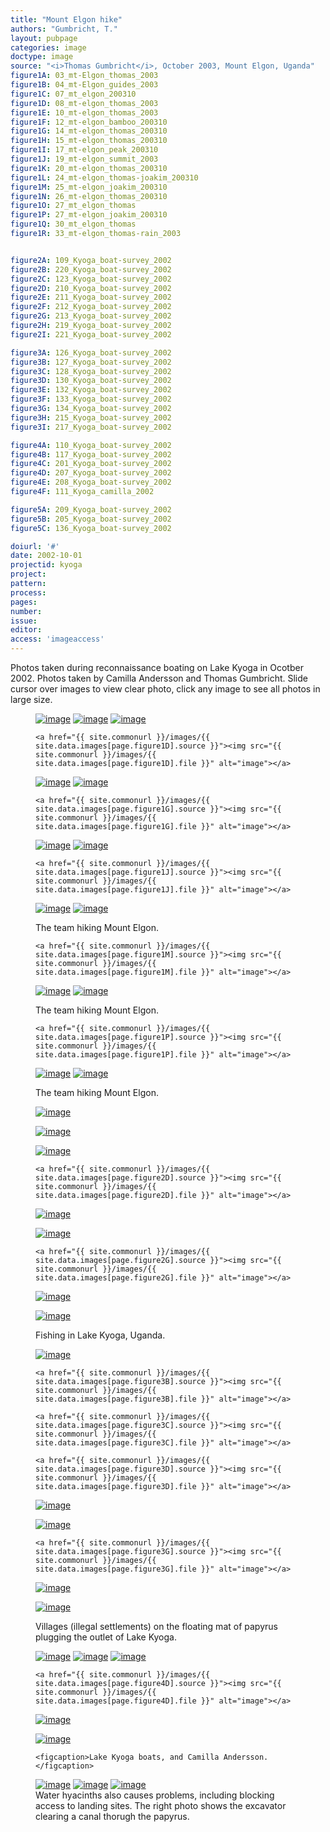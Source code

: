 ```yaml
---
title: "Mount Elgon hike"
authors: "Gumbricht, T."
layout: pubpage
categories: image
doctype: image
source: "<i>Thomas Gumbricht</i>, October 2003, Mount Elgon, Uganda"
figure1A: 03_mt-Elgon_thomas_2003
figure1B: 04_mt-Elgon_guides_2003
figure1C: 07_mt_elgon_200310
figure1D: 08_mt-elgon_thomas_2003
figure1E: 10_mt-elgon_thomas_2003
figure1F: 12_mt-elgon_bamboo_200310
figure1G: 14_mt-elgon_thomas_200310
figure1H: 15_mt-elgon_thomas_200310
figure1I: 17_mt-elgon_peak_200310
figure1J: 19_mt-elgon_summit_2003
figure1K: 20_mt-elgon_thomas_200310
figure1L: 24_mt-elgon_thomas-joakim_200310
figure1M: 25_mt-elgon_joakim_200310
figure1N: 26_mt-elgon_thomas_200310
figure1O: 27_mt_elgon_thomas
figure1P: 27_mt-elgon_joakim_200310
figure1Q: 30_mt_elgon_thomas
figure1R: 33_mt-elgon_thomas-rain_2003


figure2A: 109_Kyoga_boat-survey_2002
figure2B: 220_Kyoga_boat-survey_2002
figure2C: 123_Kyoga_boat-survey_2002
figure2D: 210_Kyoga_boat-survey_2002
figure2E: 211_Kyoga_boat-survey_2002
figure2F: 212_Kyoga_boat-survey_2002
figure2G: 213_Kyoga_boat-survey_2002
figure2H: 219_Kyoga_boat-survey_2002
figure2I: 221_Kyoga_boat-survey_2002

figure3A: 126_Kyoga_boat-survey_2002
figure3B: 127_Kyoga_boat-survey_2002
figure3C: 128_Kyoga_boat-survey_2002
figure3D: 130_Kyoga_boat-survey_2002
figure3E: 132_Kyoga_boat-survey_2002
figure3F: 133_Kyoga_boat-survey_2002
figure3G: 134_Kyoga_boat-survey_2002
figure3H: 215_Kyoga_boat-survey_2002
figure3I: 217_Kyoga_boat-survey_2002

figure4A: 110_Kyoga_boat-survey_2002
figure4B: 117_Kyoga_boat-survey_2002
figure4C: 201_Kyoga_boat-survey_2002
figure4D: 207_Kyoga_boat-survey_2002
figure4E: 208_Kyoga_boat-survey_2002
figure4F: 111_Kyoga_camilla_2002

figure5A: 209_Kyoga_boat-survey_2002
figure5B: 205_Kyoga_boat-survey_2002
figure5C: 136_Kyoga_boat-survey_2002

doiurl: '#'
date: 2002-10-01
projectid: kyoga
project:
pattern:
process:
pages:
number:
issue:
editor:
access: 'imageaccess'
---
```


Photos taken during reconnaissance boating on Lake Kyoga in Ocotber 2002. Photos taken by Camilla Andersson and Thomas Gumbricht. Slide cursor over images to view clear photo, click any image to see all photos in large size.

<figure class="third">
	<a href="{{ site.commonurl }}/images/{{ site.data.images[page.figure1A].source }}"><img src="{{ site.commonurl }}/images/{{ site.data.images[page.figure1A].file }}" alt="image"></a>
  <a href="{{ site.commonurl }}/images/{{ site.data.images[page.figure1B].source }}"><img src="{{ site.commonurl }}/images/{{ site.data.images[page.figure1B].file }}" alt="image"></a>
  <a href="{{ site.commonurl }}/images/{{ site.data.images[page.figure1C].source }}"><img src="{{ site.commonurl }}/images/{{ site.data.images[page.figure1C].file }}" alt="image"></a>

	<a href="{{ site.commonurl }}/images/{{ site.data.images[page.figure1D].source }}"><img src="{{ site.commonurl }}/images/{{ site.data.images[page.figure1D].file }}" alt="image"></a>
  <a href="{{ site.commonurl }}/images/{{ site.data.images[page.figure1E].source }}"><img src="{{ site.commonurl }}/images/{{ site.data.images[page.figure1E].file }}" alt="image"></a>
  <a href="{{ site.commonurl }}/images/{{ site.data.images[page.figure1F].source }}"><img src="{{ site.commonurl }}/images/{{ site.data.images[page.figure1F].file }}" alt="image"></a>

	<a href="{{ site.commonurl }}/images/{{ site.data.images[page.figure1G].source }}"><img src="{{ site.commonurl }}/images/{{ site.data.images[page.figure1G].file }}" alt="image"></a>
  <a href="{{ site.commonurl }}/images/{{ site.data.images[page.figure1H].source }}"><img src="{{ site.commonurl }}/images/{{ site.data.images[page.figure1H].file }}" alt="image"></a>
  <a href="{{ site.commonurl }}/images/{{ site.data.images[page.figure1I].source }}"><img src="{{ site.commonurl }}/images/{{ site.data.images[page.figure1I].file }}" alt="image"></a>

	<a href="{{ site.commonurl }}/images/{{ site.data.images[page.figure1J].source }}"><img src="{{ site.commonurl }}/images/{{ site.data.images[page.figure1J].file }}" alt="image"></a>
  <a href="{{ site.commonurl }}/images/{{ site.data.images[page.figure1K].source }}"><img src="{{ site.commonurl }}/images/{{ site.data.images[page.figure1K].file }}" alt="image"></a>
  <a href="{{ site.commonurl }}/images/{{ site.data.images[page.figure1L].source }}"><img src="{{ site.commonurl }}/images/{{ site.data.images[page.figure1L].file }}" alt="image"></a>
  <figcaption>The team hiking Mount Elgon.</figcaption>

	<a href="{{ site.commonurl }}/images/{{ site.data.images[page.figure1M].source }}"><img src="{{ site.commonurl }}/images/{{ site.data.images[page.figure1M].file }}" alt="image"></a>
  <a href="{{ site.commonurl }}/images/{{ site.data.images[page.figure1N].source }}"><img src="{{ site.commonurl }}/images/{{ site.data.images[page.figure1N].file }}" alt="image"></a>
  <a href="{{ site.commonurl }}/images/{{ site.data.images[page.figure1O].source }}"><img src="{{ site.commonurl }}/images/{{ site.data.images[page.figure1O].file }}" alt="image"></a>
  <figcaption>The team hiking Mount Elgon.</figcaption>

	<a href="{{ site.commonurl }}/images/{{ site.data.images[page.figure1P].source }}"><img src="{{ site.commonurl }}/images/{{ site.data.images[page.figure1P].file }}" alt="image"></a>
  <a href="{{ site.commonurl }}/images/{{ site.data.images[page.figure1Q].source }}"><img src="{{ site.commonurl }}/images/{{ site.data.images[page.figure1Q].file }}" alt="image"></a>
  <a href="{{ site.commonurl }}/images/{{ site.data.images[page.figure1R].source }}"><img src="{{ site.commonurl }}/images/{{ site.data.images[page.figure1R].file }}" alt="image"></a>
  <figcaption>The team hiking Mount Elgon.</figcaption>
</figure>

<figure class="third">
	<a href="{{ site.commonurl }}/images/{{ site.data.images[page.figure2A].source }}"><img src="{{ site.commonurl }}/images/{{ site.data.images[page.figure2A].file }}" alt="image"></a>

  <a href="{{ site.commonurl }}/images/{{ site.data.images[page.figure2B].source }}"><img src="{{ site.commonurl }}/images/{{ site.data.images[page.figure2B].file }}" alt="image"></a>

  <a href="{{ site.commonurl }}/images/{{ site.data.images[page.figure2C].source }}"><img src="{{ site.commonurl }}/images/{{ site.data.images[page.figure2C].file }}" alt="image"></a>

	<a href="{{ site.commonurl }}/images/{{ site.data.images[page.figure2D].source }}"><img src="{{ site.commonurl }}/images/{{ site.data.images[page.figure2D].file }}" alt="image"></a>

  <a href="{{ site.commonurl }}/images/{{ site.data.images[page.figure2E].source }}"><img src="{{ site.commonurl }}/images/{{ site.data.images[page.figure2E].file }}" alt="image"></a>

  <a href="{{ site.commonurl }}/images/{{ site.data.images[page.figure2F].source }}"><img src="{{ site.commonurl }}/images/{{ site.data.images[page.figure2F].file }}" alt="image"></a>

	<a href="{{ site.commonurl }}/images/{{ site.data.images[page.figure2G].source }}"><img src="{{ site.commonurl }}/images/{{ site.data.images[page.figure2G].file }}" alt="image"></a>

  <a href="{{ site.commonurl }}/images/{{ site.data.images[page.figure2H].source }}"><img src="{{ site.commonurl }}/images/{{ site.data.images[page.figure2H].file }}" alt="image"></a>

  <a href="{{ site.commonurl }}/images/{{ site.data.images[page.figure2I].source }}"><img src="{{ site.commonurl }}/images/{{ site.data.images[page.figure2I].file }}" alt="image"></a>

  <figcaption>Fishing in Lake Kyoga, Uganda. </figcaption>
</figure>

<figure class="third">
	<a href="{{ site.commonurl }}/images/{{ site.data.images[page.figure3A].source }}"><img src="{{ site.commonurl }}/images/{{ site.data.images[page.figure3A].file }}" alt="image"></a>

	<a href="{{ site.commonurl }}/images/{{ site.data.images[page.figure3B].source }}"><img src="{{ site.commonurl }}/images/{{ site.data.images[page.figure3B].file }}" alt="image"></a>

	<a href="{{ site.commonurl }}/images/{{ site.data.images[page.figure3C].source }}"><img src="{{ site.commonurl }}/images/{{ site.data.images[page.figure3C].file }}" alt="image"></a>

	<a href="{{ site.commonurl }}/images/{{ site.data.images[page.figure3D].source }}"><img src="{{ site.commonurl }}/images/{{ site.data.images[page.figure3D].file }}" alt="image"></a>

  <a href="{{ site.commonurl }}/images/{{ site.data.images[page.figure3E].source }}"><img src="{{ site.commonurl }}/images/{{ site.data.images[page.figure3E].file }}" alt="image"></a>

  <a href="{{ site.commonurl }}/images/{{ site.data.images[page.figure3F].source }}"><img src="{{ site.commonurl }}/images/{{ site.data.images[page.figure3F].file }}" alt="image"></a>

	<a href="{{ site.commonurl }}/images/{{ site.data.images[page.figure3G].source }}"><img src="{{ site.commonurl }}/images/{{ site.data.images[page.figure3G].file }}" alt="image"></a>

  <a href="{{ site.commonurl }}/images/{{ site.data.images[page.figure3H].source }}"><img src="{{ site.commonurl }}/images/{{ site.data.images[page.figure3H].file }}" alt="image"></a>

  <a href="{{ site.commonurl }}/images/{{ site.data.images[page.figure3I].source }}"><img src="{{ site.commonurl }}/images/{{ site.data.images[page.figure3I].file }}" alt="image"></a>

  <figcaption>Villages (illegal settlements) on the floating mat of papyrus plugging the outlet of Lake Kyoga.  </figcaption>
</figure>

<figure class="third">
	<a href="{{ site.commonurl }}/images/{{ site.data.images[page.figure4A].source }}"><img src="{{ site.commonurl }}/images/{{ site.data.images[page.figure4A].file }}" alt="image"></a>
  <a href="{{ site.commonurl }}/images/{{ site.data.images[page.figure4B].source }}"><img src="{{ site.commonurl }}/images/{{ site.data.images[page.figure4B].file }}" alt="image"></a>
  <a href="{{ site.commonurl }}/images/{{ site.data.images[page.figure4C].source }}"><img src="{{ site.commonurl }}/images/{{ site.data.images[page.figure4C].file }}" alt="image"></a>

	<a href="{{ site.commonurl }}/images/{{ site.data.images[page.figure4D].source }}"><img src="{{ site.commonurl }}/images/{{ site.data.images[page.figure4D].file }}" alt="image"></a>

  <a href="{{ site.commonurl }}/images/{{ site.data.images[page.figure4E].source }}"><img src="{{ site.commonurl }}/images/{{ site.data.images[page.figure4E].file }}" alt="image"></a>

  <a href="{{ site.commonurl }}/images/{{ site.data.images[page.figure4F].source }}"><img src="{{ site.commonurl }}/images/{{ site.data.images[page.figure4F].file }}" alt="image"></a>

	<figcaption>Lake Kyoga boats, and Camilla Andersson.</figcaption>
</figure>

<figure class="third">
	<a href="{{ site.commonurl }}/images/{{ site.data.images[page.figure5A].source }}"><img src="{{ site.commonurl }}/images/{{ site.data.images[page.figure5A].file }}" alt="image"></a>
  <a href="{{ site.commonurl }}/images/{{ site.data.images[page.figure5B].source }}"><img src="{{ site.commonurl }}/images/{{ site.data.images[page.figure5B].file }}" alt="image"></a>
  <a href="{{ site.commonurl }}/images/{{ site.data.images[page.figure5C].source }}"><img src="{{ site.commonurl }}/images/{{ site.data.images[page.figure5C].file }}" alt="image"></a>
	<a href="{{ site.commonurl }}/images/{{
	site.data.images[page.figure5C].file }}" alt="image"></a>

  <figcaption>Water hyacinths also causes problems, including blocking access to landing sites. The right photo shows the excavator clearing a canal thorugh the papyrus. </figcaption>
</figure>
